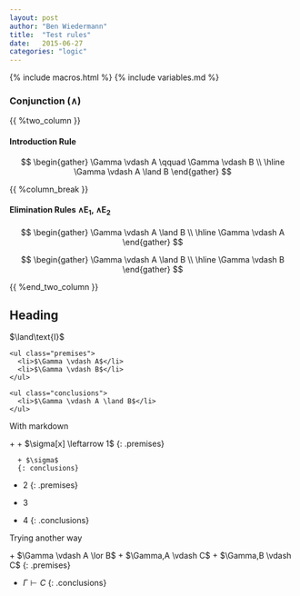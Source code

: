 ```yaml
---
layout: post
author: "Ben Wiedermann"
title:  "Test rules"
date:   2015-06-27
categories: "logic"
---
```


<!--
    ISSUES:

    - put introduction and elimination rules into columns
    - provide names for inference rules in the proper place
    - figure out derivation trees
-->


{% include macros.html %}
{% include variables.md %}


### Conjunction ($\land$)

{{ %two_column }}

#### __Introduction Rule__ 

<div class="derivation" markdown="1">
  
</div>

$$
\begin{gather}
\Gamma \vdash A \qquad \Gamma \vdash B
\\ \hline
\Gamma \vdash A \land B
\end{gather}
$$

{{ %column_break }}

#### __Elimination Rules__ $\land\text{E}_1$, $\land\text{E}_2$

$$
\begin{gather}
\Gamma \vdash A \land B
\\ \hline
\Gamma \vdash A
\end{gather}
$$

$$
\begin{gather}
\Gamma \vdash A \land B
\\ \hline
\Gamma \vdash B
\end{gather}
$$

{{ %end_two_column }}

## Heading

<div class="derivation">
  <div class="infrule">
  <div class="name">$\land\text{I}$</div>

    <ul class="premises">
      <li>$\Gamma \vdash A$</li>
      <li>$\Gamma \vdash B$</li>
    </ul>

    <ul class="conclusions">
      <li>$\Gamma \vdash A \land B$</li>
    </ul>

  </div>
</div>

With markdown

<div class="derivation" markdown="1">
   + 
      + $\sigma[x] \leftarrow 1$
      {: .premises}
   
      + $\sigma$
      {: conclusions}

   + 2
   {: .premises}

   + 3
   + 4
   {: .conclusions}
</div>

Trying another way

<div class="derivation" markdown="1">
   + $\Gamma \vdash A \lor B$
   + $\Gamma,A \vdash C$
   + $\Gamma,B \vdash C$
   {: .premises}

   + $\Gamma \vdash C$
   {: .conclusions}
</div>
